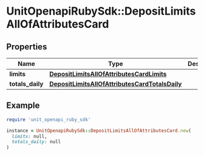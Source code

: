 # UnitOpenapiRubySdk::DepositLimitsAllOfAttributesCard

## Properties

| Name | Type | Description | Notes |
| ---- | ---- | ----------- | ----- |
| **limits** | [**DepositLimitsAllOfAttributesCardLimits**](DepositLimitsAllOfAttributesCardLimits.md) |  |  |
| **totals_daily** | [**DepositLimitsAllOfAttributesCardTotalsDaily**](DepositLimitsAllOfAttributesCardTotalsDaily.md) |  |  |

## Example

```ruby
require 'unit_openapi_ruby_sdk'

instance = UnitOpenapiRubySdk::DepositLimitsAllOfAttributesCard.new(
  limits: null,
  totals_daily: null
)
```

